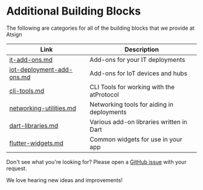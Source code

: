 # Additional Building Blocks

The following are categories for all of the building blocks that we provide at Atsign

<table data-card-size="large" data-column-title-hidden data-view="cards"><thead><tr><th data-type="content-ref">Link</th><th>Description</th></tr></thead><tbody><tr><td><a href="../../tools-and-utilities/it-add-ons.md">it-add-ons.md</a></td><td>Add-ons for your IT deployments</td></tr><tr><td><a href="../../tools-and-utilities/iot-deployment-add-ons.md">iot-deployment-add-ons.md</a></td><td>Add-ons for IoT devices and hubs</td></tr><tr><td><a href="../../tools-and-utilities/cli-tools.md">cli-tools.md</a></td><td>CLI Tools for working with the atProtocol</td></tr><tr><td><a href="../../tools-and-utilities/networking-utilities.md">networking-utilities.md</a></td><td>Networking tools for aiding in deployments</td></tr><tr><td><a href="dart-libraries.md">dart-libraries.md</a></td><td>Various add-on libraries written in Dart</td></tr><tr><td><a href="flutter-widgets.md">flutter-widgets.md</a></td><td>Common widgets for use in your app</td></tr></tbody></table>

Don't see what you're looking for? Please open a [GitHub issue](https://github.com/atsign-foundation/at\_client\_sdk/issues/new/choose) with your request.&#x20;

We love hearing new ideas and improvements!
